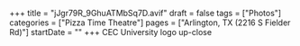 +++
title = "jJgr79R_9GhuATMbSq7D.avif"
draft = false
tags = ["Photos"]
categories = ["Pizza Time Theatre"]
pages = ["Arlington, TX (2216 S Fielder Rd)"]
startDate = ""
+++
CEC University logo up-close

